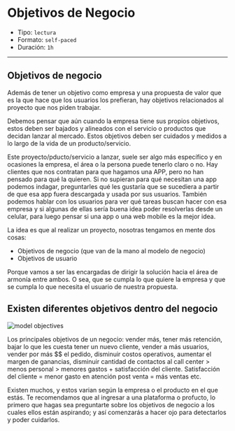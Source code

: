 # Objetivos de Negocio

- Tipo: `lectura`
- Formato: `self-paced`
- Duración: `1h`

***

## Objetivos de negocio

Además de tener un objetivo como empresa y una propuesta de valor que es la que
hace que los usuarios los prefieran, hay objetivos relacionados al proyecto que
nos piden trabajar.

Debemos pensar que aún cuando la empresa tiene sus propios objetivos, estos
deben ser bajados y alineados con el servicio o productos que decidan lanzar al
mercado. Estos objetivos deben ser cuidados y medidos a lo largo de la vida de
un producto/servicio.

Este proyecto/pducto/servicio a lanzar, suele ser algo más específico y en
ocasiones la empresa, el área o la persona puede tenerlo claro o no. Hay
clientes que nos contratan para que hagamos una APP, pero no han pensado para
qué la quieren. Si no supieran para qué necesitan una app podemos indagar,
preguntarles qué les gustaría que se sucediera a partir de que esa app fuera
descargada y usada por sus usuarios. También podemos hablar con los usuarios
para ver qué tareas buscan hacer con esa empresa y si algunas de ellas sería
buena idea poder resolverlas desde un celular, para luego pensar si una app o
una web mobile es la mejor idea.

La idea es que al realizar un proyecto, nosotras tengamos en mente dos cosas:

- Objetivos de negocio (que van de la mano al modelo de negocio)
- Objetivos de usuario

Porque vamos a ser las encargadas de dirigir la solución hacia el área de
armonía entre ambos. O sea, que se cumpla lo que quiere la empresa y que se
cumpla lo que necesita el usuario de nuestra propuesta.

## Existen diferentes objetivos dentro del negocio

![model objectives](https://image.ibb.co/b2KwpJ/modelobj.png)

Los principales objetivos de un negocio: vender más, tener más retención, bajar
lo que les cuesta tener un nuevo cliente, vender a más usuarios, vender por más
$$ el pedido, disminuir costos operativos, aumentar el margen de ganancias,
disminuir cantidad de contactos al call center > menos personal > menores
gastos + satisfacción del cliente. Satisfacción del cliente = menor gasto en
atención post venta = más ventas etc.

Existen muchos, y estos varian según la empresa o el producto en el que estás.
Te recomendamos que al ingresar a una plataforma o profucto, lo primero que
hagas sea preguntarte sobre los objetivos de negocio a los cuales ellos están
aspirando; y así comenzarás a hacer ojo para detectarlos y poder cuidarlos.